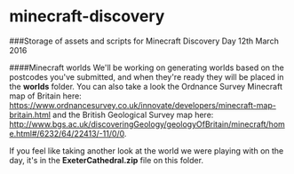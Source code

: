 # minecraft-discovery
###Storage of assets and scripts for Minecraft Discovery Day 12th March 2016

####Minecraft worlds
We'll be working on generating worlds based on the postcodes you've submitted, and when they're ready they will be placed in the <strong>worlds</strong> folder. You can also take a look the Ordnance Survey Minecraft map of Britain here:
https://www.ordnancesurvey.co.uk/innovate/developers/minecraft-map-britain.html and the British Geological Survey map here: http://www.bgs.ac.uk/discoveringGeology/geologyOfBritain/minecraft/home.html#/6232/64/22413/-11/0/0.

If you feel like taking another look at the world we were playing with on the day, it's in the <strong>ExeterCathedral.zip</strong> file on this folder. 
